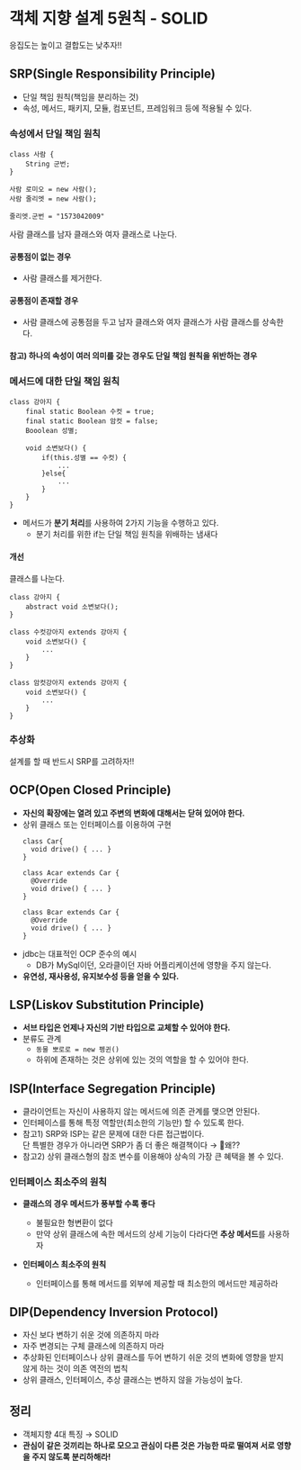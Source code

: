 # 객체 지향 설계 5원칙 - SOLID
응집도는 높이고 결합도는 낮추자!!

## SRP(Single Responsibility Principle)
* 단일 책임 원칙(책임을 분리하는 것)
* 속성, 메서드, 패키지, 모듈, 컴포넌트, 프레임워크 등에 적용될 수 있다.

### 속성에서 단일 책임 원칙
```
class 사람 {
    String 군번;
}

사람 로미오 = new 사람();
사람 줄리엣 = new 사람();

줄리엣.군번 = "1573042009"
```
사람 클래스를 남자 클래스와 여자 클래스로 나눈다. 

#### 공통점이 없는 경우 
* 사람 클래스를 제거한다.

#### 공통점이 존재할 경우
* 사람 클래스에 공통점을 두고 남자 클래스와 여자 클래스가 사람 클래스를 상속한다.

#### 참고) 하나의 속성이 여러 의미를 갖는 경우도 단일 책임 원칙을 위반하는 경우

### 메서드에 대한 단일 책임 원칙
```
class 강아지 {
    final static Boolean 수컷 = true;
    final static Boolean 암컷 = false;
    Booolean 성별;
    
    void 소변보다() {
        if(this.성별 == 수컷) {
            ...
        }else{
            ...
        }
    }
}
```
* 메서드가 **분기 처리**를 사용하여 2가지 기능을 수행하고 있다.
  * 분기 처리를 위한 if는 단일 책임 원칙을 위배하는 냄새다 

#### 개선
클래스를 나눈다.
```
class 강아지 {
    abstract void 소변보다();
}

class 수컷강아지 extends 강아지 {
    void 소변보다() {
        ...
    }
} 

class 암컷강아지 extends 강아지 {
    void 소변보다() {
        ...
    }
} 
```

### 추상화
설계를 할 때 반드시 SRP를 고려하자!!



## OCP(Open Closed Principle)
* **자신의 확장에는 열려 있고 주변의 변화에 대해서는 닫혀 있어야 한다.**
* 상위 클래스 또는 인터페이스를 이용하여 구현
  ```
  class Car{
    void drive() { ... }
  }
  
  class Acar extends Car {
    @Override
    void drive() { ... }
  }
  
  class Bcar extends Car {
    @Override
    void drive() { ... }
  }
  ```
* jdbc는 대표적인 OCP 준수의 예시
  * DB가 MySql이던, 오라클이던 자바 어플리케이션에 영향을 주지 않는다.
* **유연성, 재사용성, 유지보수성 등을 얻을 수 있다.** 

## LSP(Liskov Substitution Principle)
* **서브 타입은 언제나 자신의 기반 타입으로 교체할 수 있어야 한다.**
* 분류도 관계
  * ```동물 뽀로로 = new 펭귄()``` 
  * 하위에 존재하는 것은 상위에 있는 것의 역할을 할 수 있어야 한다.

## ISP(Interface Segregation Principle)
* 클라이언트는 자신이 사용하지 않는 메서드에 의존 관계를 맺으면 안된다.
* 인터페이스를 통해 특정 역할만(최소한의 기능만) 할 수 있도록 한다.
* 참고1) SRP와 ISP는 같은 문제에 대한 다른 접근법이다.   
  단 특별한 경우가 아니라면 SRP가 좀 더 좋은 해결책이다 → 🤔왜??
* 참고2) 상위 클래스형의 참조 변수를 이용해야 상속의 가장 큰 혜택을 볼 수 있다.

### 인터페이스 최소주의 원칙
* **클래스의 경우 메서드가 풍부할 수록 좋다**
  - 불필요한 형변환이 없다
  - 만약 상위 클래스에 속한 메서드의 상세 기능이 다라다면 **추상 메서드**를 사용하자

* **인터페이스 최소주의 원칙**  
  - 인터페이스를 통해 메서드를 외부에 제공할 때 최소한의 메서드만 제공하라
  
## DIP(Dependency Inversion Protocol)
* 자신 보다 변하기 쉬운 것에 의존하지 마라
* 자주 변경되는 구체 클래스에 의존하지 마라
* 추상화된 인터페이스나 상위 클래스를 두어 변하기 쉬운 것의 변화에 영향을 받지 않게 하는 것이 의존 역전의 법칙
* 상위 클래스, 인터페이스, 추상 클래스는 변하지 않을 가능성이 높다.

## 정리
* 객체지향 4대 특징 → SOLID
* **관심이 같은 것끼리는 하나로 모으고 관심이 다른 것은 가능한 따로 떨여져 서로 영향을 주지 않도록 분리하해라!**
